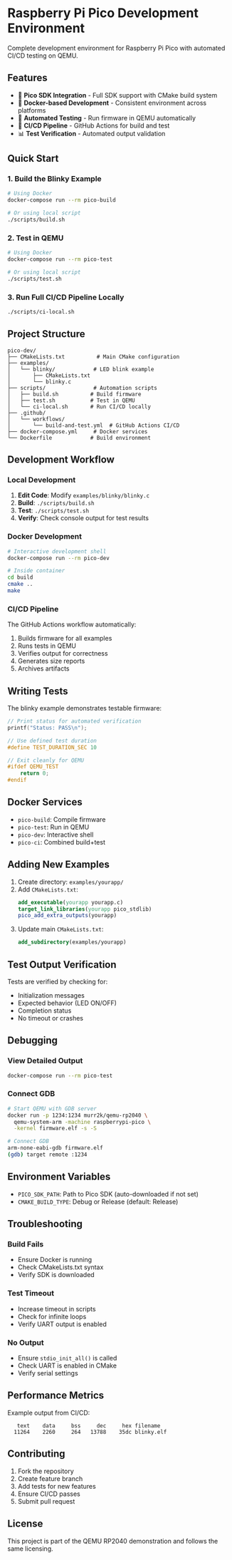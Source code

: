 # Raspberry Pi Pico Development Environment

Complete development environment for Raspberry Pi Pico with automated CI/CD testing on QEMU.

## Features

- 🔧 **Pico SDK Integration** - Full SDK support with CMake build system
- 🐳 **Docker-based Development** - Consistent environment across platforms
- 🧪 **Automated Testing** - Run firmware in QEMU automatically
- 🚀 **CI/CD Pipeline** - GitHub Actions for build and test
- 📊 **Test Verification** - Automated output validation

## Quick Start

### 1. Build the Blinky Example

```bash
# Using Docker
docker-compose run --rm pico-build

# Or using local script
./scripts/build.sh
```

### 2. Test in QEMU

```bash
# Using Docker
docker-compose run --rm pico-test

# Or using local script
./scripts/test.sh
```

### 3. Run Full CI/CD Pipeline Locally

```bash
./scripts/ci-local.sh
```

## Project Structure

```
pico-dev/
├── CMakeLists.txt          # Main CMake configuration
├── examples/
│   └── blinky/            # LED blink example
│       ├── CMakeLists.txt
│       └── blinky.c
├── scripts/               # Automation scripts
│   ├── build.sh          # Build firmware
│   ├── test.sh           # Test in QEMU
│   └── ci-local.sh       # Run CI/CD locally
├── .github/
│   └── workflows/
│       └── build-and-test.yml  # GitHub Actions CI/CD
├── docker-compose.yml     # Docker services
└── Dockerfile            # Build environment
```

## Development Workflow

### Local Development

1. **Edit Code**: Modify `examples/blinky/blinky.c`
2. **Build**: `./scripts/build.sh`
3. **Test**: `./scripts/test.sh`
4. **Verify**: Check console output for test results

### Docker Development

```bash
# Interactive development shell
docker-compose run --rm pico-dev

# Inside container
cd build
cmake ..
make
```

### CI/CD Pipeline

The GitHub Actions workflow automatically:
1. Builds firmware for all examples
2. Runs tests in QEMU
3. Verifies output for correctness
4. Generates size reports
5. Archives artifacts

## Writing Tests

The blinky example demonstrates testable firmware:

```c
// Print status for automated verification
printf("Status: PASS\n");

// Use defined test duration
#define TEST_DURATION_SEC 10

// Exit cleanly for QEMU
#ifdef QEMU_TEST
    return 0;
#endif
```

## Docker Services

- `pico-build`: Compile firmware
- `pico-test`: Run in QEMU
- `pico-dev`: Interactive shell
- `pico-ci`: Combined build+test

## Adding New Examples

1. Create directory: `examples/yourapp/`
2. Add `CMakeLists.txt`:
   ```cmake
   add_executable(yourapp yourapp.c)
   target_link_libraries(yourapp pico_stdlib)
   pico_add_extra_outputs(yourapp)
   ```
3. Update main `CMakeLists.txt`:
   ```cmake
   add_subdirectory(examples/yourapp)
   ```

## Test Output Verification

Tests are verified by checking for:
- Initialization messages
- Expected behavior (LED ON/OFF)
- Completion status
- No timeout or crashes

## Debugging

### View Detailed Output
```bash
docker-compose run --rm pico-test
```

### Connect GDB
```bash
# Start QEMU with GDB server
docker run -p 1234:1234 murr2k/qemu-rp2040 \
  qemu-system-arm -machine raspberrypi-pico \
  -kernel firmware.elf -s -S

# Connect GDB
arm-none-eabi-gdb firmware.elf
(gdb) target remote :1234
```

## Environment Variables

- `PICO_SDK_PATH`: Path to Pico SDK (auto-downloaded if not set)
- `CMAKE_BUILD_TYPE`: Debug or Release (default: Release)

## Troubleshooting

### Build Fails
- Ensure Docker is running
- Check CMakeLists.txt syntax
- Verify SDK is downloaded

### Test Timeout
- Increase timeout in scripts
- Check for infinite loops
- Verify UART output is enabled

### No Output
- Ensure `stdio_init_all()` is called
- Check UART is enabled in CMake
- Verify serial settings

## Performance Metrics

Example output from CI/CD:
```
   text    data     bss     dec     hex filename
  11264    2260     264   13788    35dc blinky.elf
```

## Contributing

1. Fork the repository
2. Create feature branch
3. Add tests for new features
4. Ensure CI/CD passes
5. Submit pull request

## License

This project is part of the QEMU RP2040 demonstration and follows the same licensing.